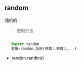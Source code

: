 ## random

随机的

> 使用方法:

```py

   import random
   变量=random.名称(参数1,参数2,...)


```

- randon.randint()
